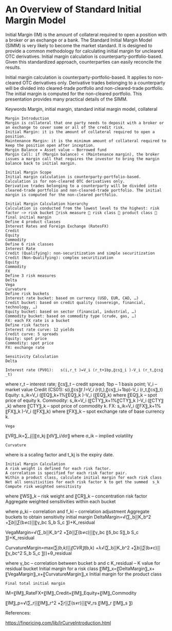 # An Overview of Standard Initial Margin Model

Initial Margin (IM) is the amount of collateral required to open a position with a broker or an exchange or a bank. The Standard Initial Margin Model (SIMM) is very likely to become the market standard. It is designed to provide a common methodology for calculating initial margin for uncleared OTC derivatives. Initial margin calculation is counterparty-portfolio-based. Given this standardized approach, counterparties can easily reconcile the results. 

Initial margin calculation is counterparty-portfolio-based. It applies to non-cleared OTC derivatives only. Derivative trades belonging to a counterparty will be divided into cleared-trade portfolio and non-cleared-trade portfolio. The initial margin is computed for the non-cleared portfolio. This presentation provides many practical details of the SIMM. 

Keywords
Margin, initial margin, standard initial margin model, collateral

	Margin Introduction
	Margin is collateral that one party needs to deposit with a broker or an exchange to cover some or all of the credit risk.
	Initial Margin: it is the amount of collateral required to open a position.
	Maintenance Margin: it is the minimum amount of collateral required to keep the position open after inception.
	Margin Balance = Asset value – Borrowed fund
	Margin Call: if (Margin balance) < (Maintenance margin), the broker issues a margin call that requires the investor to bring the margin balance back to initial margin.

	Initial Margin Scope
	Initial margin calculation is counterparty-portfolio-based.
	Calculation is for non-cleared OTC derivatives only.
	Derivative trades belonging to a counterparty will be divided into cleared-trade portfolio and non-cleared-trade portfolio. The initial margin is computed for the non-cleared portfolio.

	Initial Margin Calculation hierarchy
	Calculation is conducted from the lowest level to the highest: risk factor –> risk bucket risk measure  risk class  product class  final initial margin
	Define 4 product classes
	Interest Rates and Foreign Exchange (RatesFX)
	Credit
	Equity
	Commodity
	Define 6 risk classes
	Interest Rate
	Credit (Qualifying): non-securitization and simple securitization
	Credit (Non-Qualifying): complex securitization
	Equity
	Commodity
	FX
	Define 3 risk measures
	Delta
	Vega
	Curvature
	Define risk buckets
	Interest rate bucket: based on currency (USD, EUR, CAD, …)
	Credit bucket: based on credit quality (sovereign, financial, technology, …)
	Equity bucket: based on sector (financial, industrial, …)
	Commodity bucket: based on commodity type (crude, gas, …)
	FX: each FX rate is a bucket
	Define risk factors
	Interest rate curve: 12 yields
	Credit curve: 5 spreads
	Equity: spot price
	Commodity: spot price
	FX: exchange rate

	Sensitivity Calculation
	Delta

	Interest rate (PV01): 	s(i,r_t )=V_i (r_t+1bp,〖cs〗_i )-V_i (r_t,〖cs〗_t)
where r_t – interest rate; 〖cs〗_t – credit spread; 1bp – 1 basis point; V_i – market value
	Credit (CS01): 	s(i,〖cs〗_t )=V_i (r_(t,),〖cs〗_i+1bp)-V_i (r_t,〖cs〗_t)
	Equity:	s_ik=V_i (〖EQ〗_k+1%〖EQ〗_k )-V_i (〖EQ〗_k)
where 〖EQ〗_k – spot price of equity k.
	Commodity:	s_ik=V_i (〖CTY〗_k+1%〖CTY〗_k )-V_i (〖CTY〗_k)
where 〖CTY〗_k – spot price of commodity k.
	FX:	s_ik=V_i (〖FX〗_k+1%〖FX〗_k )-V_i (〖FX〗_k)
where 〖FX〗_k – spot exchange rate of base currency k.

	Vega

  〖VR〗_ik=∑_j▒〖σ_kj  〖dV〗_i/dσ〗
  where σ_ik – implied volatility


	Curvature

 
 where  is a scaling factor and t_kj is the expiry date.

	Initial Margin Calculation
	A risk weight is defined for each risk factor.
	A correlation is specified for each risk factor pair.
	Within a product class, calculate initial margin for each risk class
	Net all sensitivities for each risk factor k to get the summed  s_k
	Compute risk weighted sensitivity  
where 〖WS〗_k – risk weight and 〖CR〗_k – concentration risk factor
	Aggregate weighted sensitivities within each bucket
 
where ρ_ki – correlation and f_ki – correlation adjustment
	Aggregate buckets to obtain sensitivity initial margin
DeltaMargin=√(∑_b▒K_b^2 +∑_b▒∑_(b≠c)▒〖γ_bc S_b S_c 〗)+K_residual
 
VegaMargin=√(∑_b▒K_b^2 +∑_b▒∑_(b≠c)▒〖γ_bc 〖δ_bc S〗_b S_c 〗)+K_residual
 

CurvatureMargin=max(∑_(b,k)▒〖CVR〗_(b,k) +λ√(∑_b▒K_b^2 +∑_b▒∑_(b≠c)▒〖γ_bc^2 S_b S_c 〗))+θ_residual
 
where  γ_bc – correlation between bucket b and c
	K_residual – K value for residual bucket
	Initial margin for a risk class
〖IM〗_x=〖DeltaMargin〗_x+〖VegaMargin〗_x+〖CurvatureMargin〗_x
	Initial margin for the product class
 


	Final total initial margin

 



IM=〖IM〗_RateFX+〖IM〗_Credit+〖IM〗_Equity+〖IM〗_Commodity
 

〖IM〗_p=√(∑_r▒〖IM〗_r^2 +∑_r▒∑_(s≠r)▒〖Ψ_rs 〖IM〗_r 〖IM〗_s 〗)


References:

https://finpricing.com/lib/IrCurveIntroduction.html
